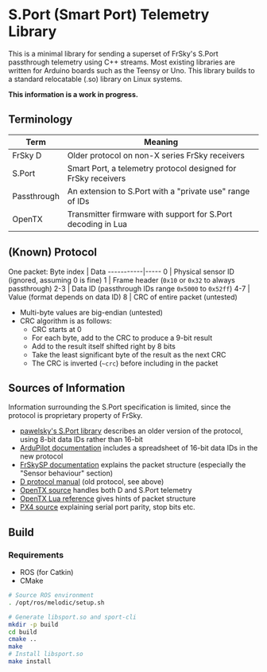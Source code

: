 # S.Port (Smart Port) Telemetry Library
This is a minimal library for sending a superset of FrSky's S.Port passthrough
telemetry using C++ streams. Most existing libraries are written for Arduino
boards such as the Teensy or Uno. This library builds to a standard relocatable
(.so) library on Linux systems.

**This information is a work in progress.**

## Terminology
Term        | Meaning
------------|--------
FrSky D     | Older protocol on non-X series FrSky receivers
S.Port      | Smart Port, a telemetry protocol designed for FrSky receivers
Passthrough | An extension to S.Port with a "private use" range of IDs
OpenTX      | Transmitter firmware with support for S.Port decoding in Lua

## (Known) Protocol
One packet:
Byte index | Data
-----------|-----
0          | Physical sensor ID (ignored, assuming 0 is fine)
1          | Frame header (`0x10` or `0x32` to always passthrough)
2-3        | Data ID (passthrough IDs range `0x5000` to `0x52ff`)
4-7        | Value (format depends on data ID)
8          | CRC of entire packet (untested)

- Multi-byte values are big-endian (untested)
- CRC algorithm is as follows:
  - CRC starts at 0
  - For each byte, add to the CRC to produce a 9-bit result
  - Add to the result itself shifted right by 8 bits
  - Take the least significant byte of the result as the next CRC
  - The CRC is inverted (`~crc`) before including in the packet

## Sources of Information
Information surrounding the S.Port specification is limited, since the protocol
is proprietary property of FrSky.

- [pawelsky's S.Port
  library](https://www.rcgroups.com/forums/showthread.php?2245978-FrSky-S-Port-telemetry-library-easy-to-use-and-configurable)
  describes an older version of the protocol, using 8-bit data IDs rather than
  16-bit
- [ArduPilot
  documentation](https://ardupilot.org/copter/docs/common-frsky-passthrough.html)
  includes a spreadsheet of 16-bit data IDs in the new protocol
- [FrSkySP
  documentation](https://www.ordinoscope.net/static/arduino-frskysp/docs/html/)
  explains the packet structure (especially the "Sensor behaviour" section)
- [D protocol
  manual](https://www.frsky-rc.com/wp-content/uploads/2017/07/Manual/protocol_sensor_hub.pdf)
  (old protocol, see above)
- [OpenTX
  source](https://github.com/opentx/opentx/blob/2.3/radio/src/telemetry/frsky.h)
  handles both D and S.Port telemetry
- [OpenTX Lua
  reference](https://opentx.gitbooks.io/opentx-2-2-lua-reference-guide/content/general/sportTelemetryPop.html)
  gives hints of packet structure
- [PX4
  source](https://github.com/PX4/Firmware/blob/master/src/drivers/telemetry/frsky_telemetry/frsky_telemetry.cpp)
  explaining serial port parity, stop bits etc.

## Build

### Requirements
- ROS (for Catkin)
- CMake

```bash
# Source ROS environment
. /opt/ros/melodic/setup.sh

# Generate libsport.so and sport-cli
mkdir -p build
cd build
cmake ..
make
# Install libsport.so
make install
```
